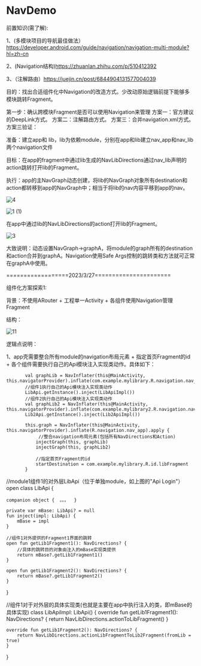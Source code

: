 # NavDemo

前置知识(需了解): 

1、(多模块项目的导航最佳做法）https://developer.android.com/guide/navigation/navigation-multi-module?hl=zh-cn

2、(Navigation结构)https://zhuanlan.zhihu.com/p/510412392 

3、（注解路由）https://juejin.cn/post/6844904131577004039

目的：找出合适组件化中Navigation的改造方式。少改动原始逻辑前提下能够多模块跳转Fragment。



第一步：确认跨模块Fragment是否可以使用Navigation来管理
方案一：官方建议的DeepLink方式。
方案二：注解路由方式。
方案三：合并navigation.xml方式。
   方案三验证：

   准备：建立app和 lib，lib为依赖module，分别在app和lib建立nav_app和nav_lib两个navigation文件

   目标：在app的fragment中通过lib生成的NavLibDirections通过nav_lib声明的action跳转打开lib的Fragment。

   执行：app的主NavGraph动态创建，将lib的NavGraph对象所有destination和action都转移到app的NavGraph中；相当于将lib的nav内容平移到app的nav。


![4](https://user-images.githubusercontent.com/12827988/228741330-06a5f392-71c3-4409-ae87-e82c215a38dc.png)

![1 (1)](https://user-images.githubusercontent.com/12827988/228725544-9f275ab6-7907-4227-8d36-c1129bec8251.png)


在app中通过lib的NavLibDirections的action打开lib的Fragment。

![3](https://user-images.githubusercontent.com/12827988/228725569-7845704b-c213-4b62-b842-0b86e0990932.png)

大致说明：动态设置NavGraph→graphA，将module的graph所有的destination和action合并到graphA。Navigation使用Safe Args控制的跳转类和方法就可正常在graphA中使用。



==================2023/3/27======================

组件化方案探索1: 

背景：不使用ARouter + 工程单一Activity + 各组件使用Navigation管理Fragment

结构：

![11](https://user-images.githubusercontent.com/12827988/228725586-6ca60e8d-fb38-4a48-a712-d2b9bfb8a885.png)

逻辑点说明：

1、app壳需要整合所有module的navigation布局元素 + 指定首页Fragment的id + 各个组件需要执行自己的Api模块注入实现类动作。具体如下：

           val graphLib = NavInflater(this@MainActivity, this.navigatorProvider).inflate(com.example.mylibrary.R.navigation.nav_lib)
           //组件1执行自己的Api模块注入实现类动作
           LibApi.getInstance().inject(LibApiImpl())
           //组件2执行自己的Api模块注入实现类动作
           val graphLib2 = NavInflater(this@MainActivity, this.navigatorProvider).inflate(com.example.mylibrary2.R.navigation.nav_lib2)
           Lib2Api.getInstance().inject(Lib2ApiImpl())
 
           this.graph = NavInflater(this@MainActivity, this.navigatorProvider).inflate(R.navigation.nav_app).apply {
                //整合navigation布局元素(包括所有NavDirections和Action)
               injectGraph(this, graphLib)
               injectGraph(this, graphLib2)
 
               //指定首页Fragment的id
               startDestination = com.example.mylibrary.R.id.libFragment
           }
//module1组件1的对外层LibApi（位于单独module，如上图的"Api Login"）
open class LibApi {
 
    companion object {  。。。  }
 
    private var mBase: LibApi? = null
    fun inject(impl: LibApi) {
        mBase = impl
    }
 
    //组件1对外提供的Fragment1界面的跳转
    open fun getLib1Fragment1(): NavDirections? {
        //具体的跳转目的对象由注入的mBase实现类提供
        return mBase?.getLib1Fragment1()
    }
 
    open fun getLib1Fragment2(): NavDirections? {
        return mBase?.getLib1Fragment2()
    }
 
}
 
//组件1对于对外层的具体实现类(也就是主要在app中执行注入的类，即mBase的具体实现)
class LibApiImpl: LibApi() {
    override fun getLib1Fragment1(): NavDirections? {
        return NavLibDirections.actionToLibFragment()
    }
 
    override fun getLib1Fragment2(): NavDirections? {
        return NavLibDirections.actionLibFragmentToLib2Fragment(fromLib = true)
    }
}
